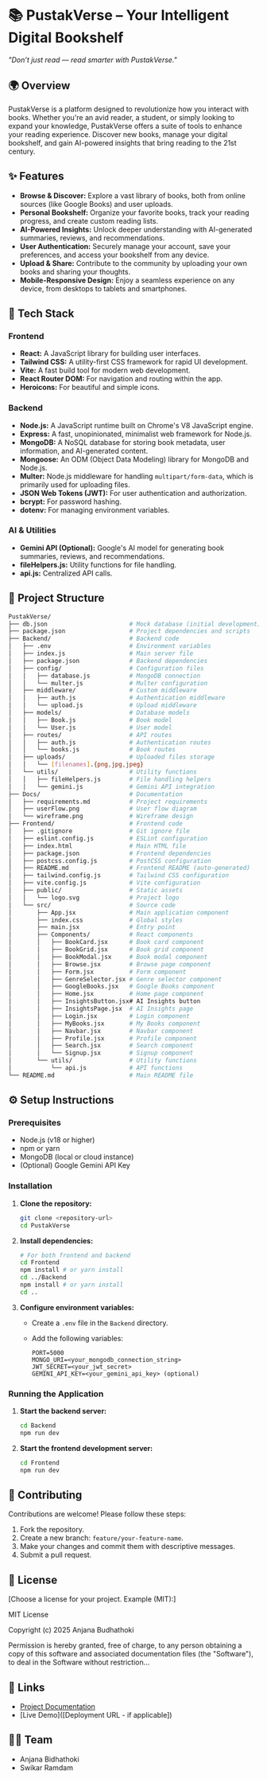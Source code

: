 # 📚 PustakVerse – Your Intelligent Digital Bookshelf

_"Don’t just read — read smarter with PustakVerse."_

## 🌍 Overview

PustakVerse is a platform designed to revolutionize how you interact with books. Whether you're an avid reader, a student, or simply looking to expand your knowledge, PustakVerse offers a suite of tools to enhance your reading experience. Discover new books, manage your digital bookshelf, and gain AI-powered insights that bring reading to the 21st century.

## ✨ Features

-   **Browse & Discover:** Explore a vast library of books, both from online sources (like Google Books) and user uploads.
-   **Personal Bookshelf:** Organize your favorite books, track your reading progress, and create custom reading lists.
-   **AI-Powered Insights:** Unlock deeper understanding with AI-generated summaries, reviews, and recommendations.
-   **User Authentication:** Securely manage your account, save your preferences, and access your bookshelf from any device.
-   **Upload & Share:** Contribute to the community by uploading your own books and sharing your thoughts.
-   **Mobile-Responsive Design:** Enjoy a seamless experience on any device, from desktops to tablets and smartphones.

## 🚀 Tech Stack

### Frontend

-   **React:** A JavaScript library for building user interfaces.
-   **Tailwind CSS:** A utility-first CSS framework for rapid UI development.
-   **Vite:** A fast build tool for modern web development.
-   **React Router DOM:** For navigation and routing within the app.
-   **Heroicons:** For beautiful and simple icons.

### Backend

-   **Node.js:** A JavaScript runtime built on Chrome's V8 JavaScript engine.
-   **Express:** A fast, unopinionated, minimalist web framework for Node.js.
-   **MongoDB:** A NoSQL database for storing book metadata, user information, and AI-generated content.
-   **Mongoose:** An ODM (Object Data Modeling) library for MongoDB and Node.js.
-   **Multer:** Node.js middleware for handling `multipart/form-data`, which is primarily used for uploading files.
-   **JSON Web Tokens (JWT):** For user authentication and authorization.
-   **bcrypt:** For password hashing.
-   **dotenv:** For managing environment variables.

### AI & Utilities

-   **Gemini API (Optional):** Google's AI model for generating book summaries, reviews, and recommendations.
-   **fileHelpers.js:** Utility functions for file handling.
-   **api.js:** Centralized API calls.

## 📁 Project Structure
```bash
PustakVerse/
├── db.json                       # Mock database (initial development)
├── package.json                  # Project dependencies and scripts
├── Backend/                      # Backend code
│   ├── .env                      # Environment variables
│   ├── index.js                  # Main server file
│   ├── package.json              # Backend dependencies
│   ├── config/                   # Configuration files
│   │   ├── database.js           # MongoDB connection
│   │   └── multer.js             # Multer configuration
│   ├── middleware/               # Custom middleware
│   │   ├── auth.js               # Authentication middleware
│   │   └── upload.js             # Upload middleware
│   ├── models/                   # Database models
│   │   ├── Book.js               # Book model
│   │   └── User.js               # User model
│   ├── routes/                   # API routes
│   │   ├── auth.js               # Authentication routes
│   │   └── books.js              # Book routes
│   ├── uploads/                  # Uploaded files storage
│   │   └── [filenames].{png,jpg,jpeg}
│   └── utils/                    # Utility functions
│   │   ├── fileHelpers.js        # File handling helpers
│   │   └── gemini.js             # Gemini API integration
├── Docs/                         # Documentation
│   ├── requirements.md           # Project requirements
│   ├── userFlow.png              # User flow diagram
│   └── wireframe.png             # Wireframe design
├── Frontend/                     # Frontend code
│   ├── .gitignore                # Git ignore file
│   ├── eslint.config.js          # ESLint configuration
│   ├── index.html                # Main HTML file
│   ├── package.json              # Frontend dependencies
│   ├── postcss.config.js         # PostCSS configuration
│   ├── README.md                 # Frontend README (auto-generated)
│   ├── tailwind.config.js        # Tailwind CSS configuration
│   ├── vite.config.js            # Vite configuration
│   ├── public/                   # Static assets
│   │   └── logo.svg              # Project logo
│   └── src/                      # Source code
│       ├── App.jsx               # Main application component
│       ├── index.css             # Global styles
│       ├── main.jsx              # Entry point
│       ├── Components/           # React components
│       │   ├── BookCard.jsx      # Book card component
│       │   ├── BookGrid.jsx      # Book grid component
│       │   ├── BookModal.jsx     # Book modal component
│       │   ├── Browse.jsx        # Browse page component
│       │   ├── Form.jsx          # Form component
│       │   ├── GenreSelector.jsx # Genre selector component
│       │   ├── GoogleBooks.jsx   # Google Books component
│       │   ├── Home.jsx          # Home page component
│       │   ├── InsightsButton.jsx# AI Insights button
│       │   ├── InsightsPage.jsx  # AI Insights page
│       │   ├── Login.jsx         # Login component
│       │   ├── MyBooks.jsx       # My Books component
│       │   ├── Navbar.jsx        # Navbar component
│       │   ├── Profile.jsx       # Profile component
│       │   ├── Search.jsx        # Search component
│       │   └── Signup.jsx        # Signup component
│       └── utils/                # Utility functions
│           └── api.js            # API functions
└── README.md                     # Main README file
```

## ⚙️ Setup Instructions

### Prerequisites

-   Node.js (v18 or higher)
-   npm or yarn
-   MongoDB (local or cloud instance)
-   (Optional) Google Gemini API Key

### Installation

1.  **Clone the repository:**

    ```bash
    git clone <repository-url>
    cd PustakVerse
    ```

2.  **Install dependencies:**

    ```bash
    # For both frontend and backend
    cd Frontend
    npm install # or yarn install
    cd ../Backend
    npm install # or yarn install
    cd ..
    ```

3.  **Configure environment variables:**

    -   Create a `.env` file in the `Backend` directory.
    -   Add the following variables:

        ```
        PORT=5000
        MONGO_URI=<your_mongodb_connection_string>
        JWT_SECRET=<your_jwt_secret>
        GEMINI_API_KEY=<your_gemini_api_key> (optional)
        ```

### Running the Application

1.  **Start the backend server:**

    ```bash
    cd Backend
    npm run dev
    ```

2.  **Start the frontend development server:**

    ```bash
    cd Frontend
    npm run dev
    ```

## 🤝 Contributing

Contributions are welcome! Please follow these steps:

1.  Fork the repository.
2.  Create a new branch: `feature/your-feature-name`.
3.  Make your changes and commit them with descriptive messages.
4.  Submit a pull request.

## 📄 License

[Choose a license for your project. Example (MIT):]

MIT License

Copyright (c) 2025 Anjana Budhathoki

Permission is hereby granted, free of charge, to any person obtaining a copy of this software and associated documentation files (the "Software"), to deal in the Software without restriction...

## 🔗 Links

-   [Project Documentation](Docs/requirements.md)
-   [Live Demo]([Deployment URL - if applicable])

## 🧑‍💻 Team

-   Anjana Bidhathoki
-   Swikar Ramdam